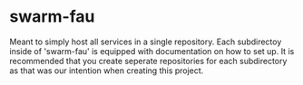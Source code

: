 # swarm-fau

Meant to simply host all services in a single repository. Each subdirectoy inside of 'swarm-fau' is equipped with documentation on how to set up. It is recommended that you create seperate repositories for each subdirectory as that was our intention when creating this project.
